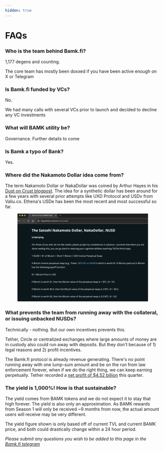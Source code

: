 ```yaml
---
hidden: true
---
```


# FAQs

### Who is the team behind Bamk.fi?

1,177 degens and counting.

The core team has mostly been doxxed if you have been active enough on X or Telegram

### Is Bamk.fi funded by VCs?

No.&#x20;

We had many calls with several VCs prior to launch and decided to decline any VC investments

### What will BAMK utility be?

Governance. Further details to come

### Is Bamk a typo of Bank?

Yes.

### Where did the Nakamoto Dollar idea come from?

The term Nakamoto Dollar or NakaDollar was coined by Arthur Hayes in his [Dust on Crust blogpost](https://blog.bitmex.com/dust-on-crust/). The idea for a synthetic dollar has been around for a few years with several prior attempts like UXD Protocol and USDv from Valiu.co. Ethena's USDe has been the most recent and most successful so far.

<figure><img src="../.gitbook/assets/Screenshot 2024-06-03 at 11.26.25.png" alt=""><figcaption></figcaption></figure>

### What prevents the team from running away with the collateral, or issuing unbacked NUSDs?

Technically - nothing. But our own incentives prevents this.

Tether, Circle or centralized exchanges where large amounts of money are in custody also could run away with deposits. But they don't because of 1) legal reasons and 2) profit incentives.

The Bamk.fi protocol is already revenue generating. There's no point running away with one lump-sum amount and be on the run from law enforcement forever, when if we do the right thing, we can keep earning perpetually. Tether recorded a [net profit of $4.52 billion](https://www.theblock.co/post/291938/tether-sees-record-net-profit-of-over-4-5-billion-in-first-quarter-of-2024) this quarter.&#x20;

### The yield is 1,000%! How is that sustainable?

The yield comes from BAMK tokens and we do not expect it to stay that high forever. The yield is also only an approximation. As BAMK rewards from Season 1 will only be received \~9 months from now, the actual amount users will receive may be very different.&#x20;

The yield figure shown is only based off of current TVL and current BAMK price, and both could drastically change within a 24 hour period.&#x20;



_Please submit any questions you wish to be added to this page in the_ [_Bamk.fi telegram_](https://t.me/bamkfi)









